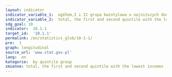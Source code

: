 ```yaml
---
layout: indicator
indicator_variable_1:  ogółem,I i II grupa kwintylowa o najniższych dochodach (dolny przedział 40% ludności)
indicator_variable_2:  total, the first and second quintile with the lowest incomes (bottom 40 per cent of the population)
sdg_goal: 10
indicator:  10.1.1
target_id:  '10.1.1'
permalink: /en/statistics_glob/10-1-1/
pre:  1
graph: longitudinal
source_url: 'www.stat.gov.pl'
lang:  en
kategorie:  by quintile group
zmienne: total, the first and second quintile with the lowest incomes (bottom 40 per cent of the population)
---
```

